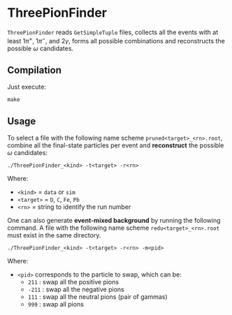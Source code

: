 ThreePionFinder
===============

`ThreePionFinder` reads `GetSimpleTuple` files, collects all the events with at least $1 \pi^+$, $1 \pi^-$, and $2 \gamma$, forms all possible combinations and reconstructs the possible $\omega$ candidates.

## Compilation

Just execute:

```
make
```

## Usage

To select a file with the following name scheme `pruned<target>_<rn>.root`, combine all the final-state particles per event and **reconstruct** the possible $\omega$ candidates:

```
./ThreePionFinder_<kind> -t<target> -r<rn>
```

Where:

* `<kind>` = `data` or `sim`
* `<target>` = `D`, `C`, `Fe`, `Pb`
* `<rn>` = string to identify the run number

One can also generate **event-mixed background** by running the following command. A file with the following name scheme `redu<target>_<rn>.root` must exist in the same directory.

```
./ThreePionFinder_<kind> -t<target> -r<rn> -m<pid>
```

Where:

* `<pid>` corresponds to the particle to swap, which can be:
  * `211` : swap all the positive pions
  * `-211` : swap all the negative pions
  * `111` : swap all the neutral pions (pair of gammas)
  * `999` : swap all pions

